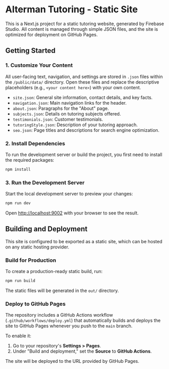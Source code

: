# Alterman Tutoring - Static Site

This is a Next.js project for a static tutoring website, generated by Firebase Studio. All content is managed through simple JSON files, and the site is optimized for deployment on GitHub Pages.

## Getting Started

### 1. Customize Your Content

All user-facing text, navigation, and settings are stored in `.json` files within the `/public/data/` directory. Open these files and replace the descriptive placeholders (e.g., `<your content here>`) with your own content.

- `site.json`: General site information, contact details, and key facts.
- `navigation.json`: Main navigation links for the header.
- `about.json`: Paragraphs for the "About" page.
- `subjects.json`: Details on tutoring subjects offered.
- `testimonials.json`: Customer testimonials.
- `tutoringStyle.json`: Description of your tutoring approach.
- `seo.json`: Page titles and descriptions for search engine optimization.

### 2. Install Dependencies

To run the development server or build the project, you first need to install the required packages:

```bash
npm install
```

### 3. Run the Development Server

Start the local development server to preview your changes:

```bash
npm run dev
```

Open [http://localhost:9002](http://localhost:9002) with your browser to see the result.

## Building and Deployment

This site is configured to be exported as a static site, which can be hosted on any static hosting provider.

### Build for Production

To create a production-ready static build, run:

```bash
npm run build
```

The static files will be generated in the `out/` directory.

### Deploy to GitHub Pages

The repository includes a GitHub Actions workflow (`.github/workflows/deploy.yml`) that automatically builds and deploys the site to GitHub Pages whenever you push to the `main` branch.

To enable it:

1.  Go to your repository's **Settings > Pages**.
2.  Under "Build and deployment," set the **Source** to **GitHub Actions**.

The site will be deployed to the URL provided by GitHub Pages.
